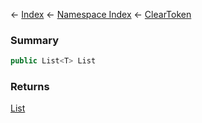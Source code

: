 ← [Index](Api-Index) ← [Namespace Index](Namespace-Index) ← [ClearToken<T>](System.Collections.Generic.ClearToken`1)

### Summary

```csharp
public List<T> List
```

### Returns

[List<T>](https://docs.microsoft.com/en-us/dotnet/api/System.Collections.Generic.List-1?view=netframework-4.6)

